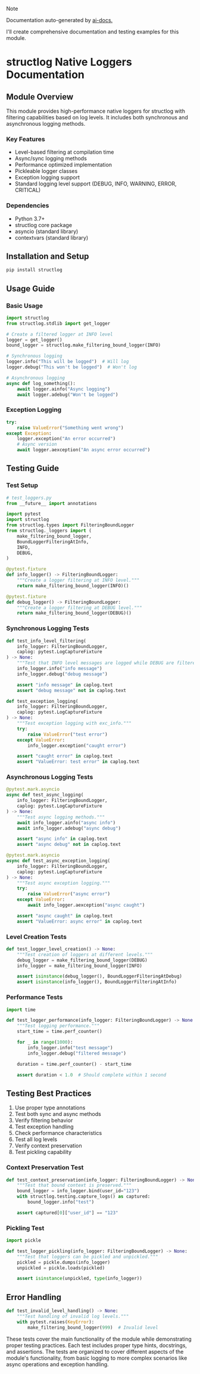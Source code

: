 
> [!NOTE]
> Documentation auto-generated by [ai-docs.](https://github.com/connor-john/ai-docs)

I'll create comprehensive documentation and testing examples for this module.

# structlog Native Loggers Documentation

## Module Overview

This module provides high-performance native loggers for structlog with filtering capabilities based on log levels. It includes both synchronous and asynchronous logging methods.

### Key Features
- Level-based filtering at compilation time
- Async/sync logging methods
- Performance optimized implementation
- Pickleable logger classes
- Exception logging support
- Standard logging level support (DEBUG, INFO, WARNING, ERROR, CRITICAL)

### Dependencies
- Python 3.7+
- structlog core package
- asyncio (standard library)
- contextvars (standard library)

## Installation and Setup

```bash
pip install structlog
```

## Usage Guide

### Basic Usage

```python
import structlog
from structlog.stdlib import get_logger

# Create a filtered logger at INFO level
logger = get_logger()
bound_logger = structlog.make_filtering_bound_logger(INFO)

# Synchronous logging
logger.info("This will be logged")  # Will log
logger.debug("This won't be logged")  # Won't log

# Asynchronous logging
async def log_something():
    await logger.ainfo("Async logging")
    await logger.adebug("Won't be logged")
```

### Exception Logging

```python
try:
    raise ValueError("Something went wrong")
except Exception:
    logger.exception("An error occurred")
    # Async version
    await logger.aexception("An async error occurred")
```

## Testing Guide

### Test Setup

```python
# test_loggers.py
from __future__ import annotations

import pytest
import structlog
from structlog.types import FilteringBoundLogger
from structlog._loggers import (
    make_filtering_bound_logger,
    BoundLoggerFilteringAtInfo,
    INFO,
    DEBUG,
)

@pytest.fixture
def info_logger() -> FilteringBoundLogger:
    """Create a logger filtering at INFO level."""
    return make_filtering_bound_logger(INFO)()

@pytest.fixture
def debug_logger() -> FilteringBoundLogger:
    """Create a logger filtering at DEBUG level."""
    return make_filtering_bound_logger(DEBUG)()
```

### Synchronous Logging Tests

```python
def test_info_level_filtering(
    info_logger: FilteringBoundLogger,
    caplog: pytest.LogCaptureFixture
) -> None:
    """Test that INFO level messages are logged while DEBUG are filtered."""
    info_logger.info("info message")
    info_logger.debug("debug message")

    assert "info message" in caplog.text
    assert "debug message" not in caplog.text

def test_exception_logging(
    info_logger: FilteringBoundLogger,
    caplog: pytest.LogCaptureFixture
) -> None:
    """Test exception logging with exc_info."""
    try:
        raise ValueError("test error")
    except ValueError:
        info_logger.exception("caught error")

    assert "caught error" in caplog.text
    assert "ValueError: test error" in caplog.text
```

### Asynchronous Logging Tests

```python
@pytest.mark.asyncio
async def test_async_logging(
    info_logger: FilteringBoundLogger,
    caplog: pytest.LogCaptureFixture
) -> None:
    """Test async logging methods."""
    await info_logger.ainfo("async info")
    await info_logger.adebug("async debug")

    assert "async info" in caplog.text
    assert "async debug" not in caplog.text

@pytest.mark.asyncio
async def test_async_exception_logging(
    info_logger: FilteringBoundLogger,
    caplog: pytest.LogCaptureFixture
) -> None:
    """Test async exception logging."""
    try:
        raise ValueError("async error")
    except ValueError:
        await info_logger.aexception("async caught")

    assert "async caught" in caplog.text
    assert "ValueError: async error" in caplog.text
```

### Level Creation Tests

```python
def test_logger_level_creation() -> None:
    """Test creation of loggers at different levels."""
    debug_logger = make_filtering_bound_logger(DEBUG)
    info_logger = make_filtering_bound_logger(INFO)

    assert isinstance(debug_logger(), BoundLoggerFilteringAtDebug)
    assert isinstance(info_logger(), BoundLoggerFilteringAtInfo)
```

### Performance Tests

```python
import time

def test_logger_performance(info_logger: FilteringBoundLogger) -> None:
    """Test logging performance."""
    start_time = time.perf_counter()

    for _ in range(1000):
        info_logger.info("test message")
        info_logger.debug("filtered message")

    duration = time.perf_counter() - start_time

    assert duration < 1.0  # Should complete within 1 second
```

## Testing Best Practices

1. Use proper type annotations
2. Test both sync and async methods
3. Verify filtering behavior
4. Test exception handling
5. Check performance characteristics
6. Test all log levels
7. Verify context preservation
8. Test pickling capability

### Context Preservation Test

```python
def test_context_preservation(info_logger: FilteringBoundLogger) -> None:
    """Test that bound context is preserved."""
    bound_logger = info_logger.bind(user_id="123")
    with structlog.testing.capture_logs() as captured:
        bound_logger.info("test")

    assert captured[0]["user_id"] == "123"
```

### Pickling Test

```python
import pickle

def test_logger_pickling(info_logger: FilteringBoundLogger) -> None:
    """Test that loggers can be pickled and unpickled."""
    pickled = pickle.dumps(info_logger)
    unpickled = pickle.loads(pickled)

    assert isinstance(unpickled, type(info_logger))
```

## Error Handling

```python
def test_invalid_level_handling() -> None:
    """Test handling of invalid log levels."""
    with pytest.raises(KeyError):
        make_filtering_bound_logger(999)  # Invalid level
```

These tests cover the main functionality of the module while demonstrating proper testing practices. Each test includes proper type hints, docstrings, and assertions. The tests are organized to cover different aspects of the module's functionality, from basic logging to more complex scenarios like async operations and exception handling.
